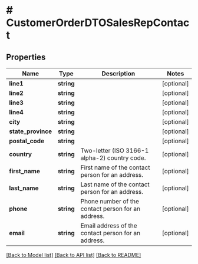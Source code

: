 # # CustomerOrderDTOSalesRepContact

## Properties

Name | Type | Description | Notes
------------ | ------------- | ------------- | -------------
**line1** | **string** |  | [optional]
**line2** | **string** |  | [optional]
**line3** | **string** |  | [optional]
**line4** | **string** |  | [optional]
**city** | **string** |  | [optional]
**state_province** | **string** |  | [optional]
**postal_code** | **string** |  | [optional]
**country** | **string** | Two-letter (ISO 3166-1 alpha-2) country code. | [optional]
**first_name** | **string** | First name of the contact person for an address. | [optional]
**last_name** | **string** | Last name of the contact person for an address. | [optional]
**phone** | **string** | Phone number of the contact person for an address. | [optional]
**email** | **string** | Email address of the contact person for an address. | [optional]

[[Back to Model list]](../../README.md#models) [[Back to API list]](../../README.md#endpoints) [[Back to README]](../../README.md)
